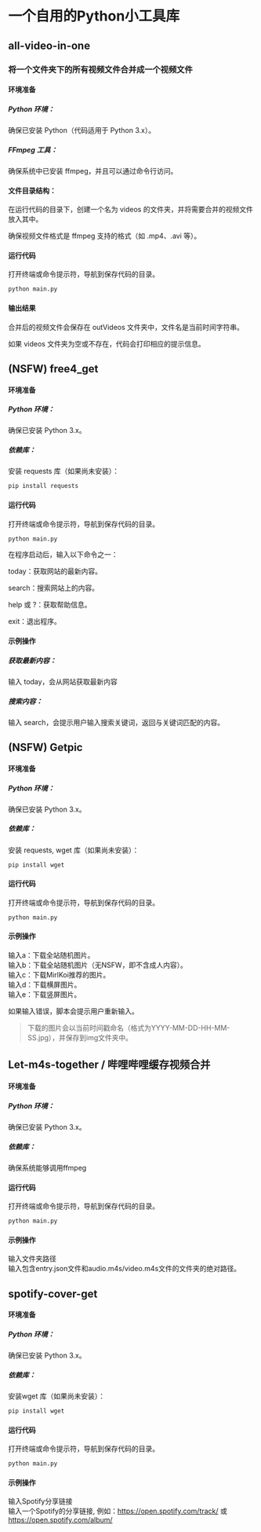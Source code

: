 # 一个自用的Python小工具库
## all-video-in-one
### 将一个文件夹下的所有视频文件合并成一个视频文件
#### 环境准备
##### Python 环境：
确保已安装 Python（代码适用于 Python 3.x）。

##### FFmpeg 工具：

确保系统中已安装 ffmpeg，并且可以通过命令行访问。

#### 文件目录结构：

在运行代码的目录下，创建一个名为 videos 的文件夹，并将需要合并的视频文件放入其中。

确保视频文件格式是 ffmpeg 支持的格式（如 .mp4、.avi 等）。

#### 运行代码

打开终端或命令提示符，导航到保存代码的目录。

```bash
python main.py
```

#### 输出结果
合并后的视频文件会保存在 outVideos 文件夹中，文件名是当前时间字符串。

如果 videos 文件夹为空或不存在，代码会打印相应的提示信息。

## (NSFW) free4_get
#### 环境准备
##### Python 环境：
确保已安装 Python 3.x。
##### 依赖库：
安装 requests 库（如果尚未安装）：
```bash
pip install requests
```
#### 运行代码
打开终端或命令提示符，导航到保存代码的目录。
```bash
python main.py
```
在程序启动后，输入以下命令之一：

today：获取网站的最新内容。

search：搜索网站上的内容。

help 或 ?：获取帮助信息。

exit：退出程序。

#### 示例操作
##### 获取最新内容：

输入 today，会从网站获取最新内容

#####  搜索内容：
输入 search，会提示用户输入搜索关键词，返回与关键词匹配的内容。

## (NSFW) Getpic
#### 环境准备
##### Python 环境：
确保已安装 Python 3.x。
##### 依赖库：
安装 requests, wget 库（如果尚未安装）：
```bash
pip install wget
```
#### 运行代码
打开终端或命令提示符，导航到保存代码的目录。
```bash
python main.py
```

#### 示例操作
输入a：下载全站随机图片。  
输入b：下载全站随机图片（无NSFW，即不含成人内容）。  
输入c：下载MirlKoi推荐的图片。  
输入d：下载横屏图片。  
输入e：下载竖屏图片。  

如果输入错误，脚本会提示用户重新输入。  

> 下载的图片会以当前时间戳命名（格式为YYYY-MM-DD-HH-MM-SS.jpg），并保存到img文件夹中。  

## Let-m4s-together  / 哔哩哔哩缓存视频合并
#### 环境准备
##### Python 环境：
确保已安装 Python 3.x。
##### 依赖库：
确保系统能够调用ffmpeg

#### 运行代码
打开终端或命令提示符，导航到保存代码的目录。
```bash
python main.py
```

#### 示例操作
输入文件夹路径  
输入包含entry.json文件和audio.m4s/video.m4s文件的文件夹的绝对路径。  


## spotify-cover-get
#### 环境准备
##### Python 环境：
确保已安装 Python 3.x。
##### 依赖库：
安装wget 库（如果尚未安装）：
```bash
pip install wget
```
#### 运行代码
打开终端或命令提示符，导航到保存代码的目录。
```bash
python main.py
```

#### 示例操作
输入Spotify分享链接  
输入一个Spotify的分享链接, 例如：https://open.spotify.com/track/ 或 https://open.spotify.com/album/
